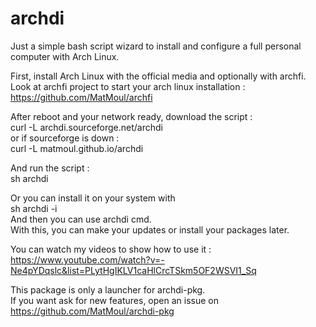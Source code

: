 # archdi

Just a simple bash script wizard to install and configure a full personal computer with Arch Linux.

First, install Arch Linux with the official media and optionally with archfi.<br />
Look at archfi project to start your arch linux installation : https://github.com/MatMoul/archfi

After reboot and your network ready, download the script :<br />
curl -L archdi.sourceforge.net/archdi<br />
or if sourceforge is down :<br />
curl -L matmoul.github.io/archdi<br />

And run the script :<br />
sh archdi

Or you can install it on your system with<br />
sh archdi -i<br />
And then you can use archdi cmd.<br />
With this, you can make your updates or install your packages later.

You can watch my videos to show how to use it :<br />
https://www.youtube.com/watch?v=-Ne4pYDqslc&list=PLytHgIKLV1caHlCrcTSkm5OF2WSVI1_Sq

This package is only a launcher for archdi-pkg.<br />
If you want ask for new features, open an issue on https://github.com/MatMoul/archdi-pkg
